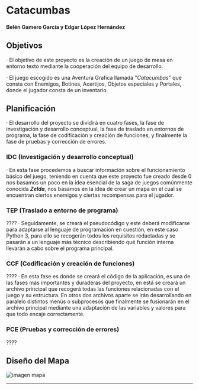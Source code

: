 # Catacumbas
#### Belén Gamero García y Edgar López Hernández

## Objetivos
· El objetivo de este proyecto es la creación de un juego de mesa en entorno texto mediante la cooperación del equipo de desarrollo.

· El juego escogido es una Aventura Grafica llamada "*Catacumbas*" que consta con Enemigos, Botines, Acertijos, Objetos especiales y Portales, donde el jugador consta de un inventario.

## Planificación
· El desarrollo del proyecto se dividirá en cuatro fases, la fase de investigación y desarrollo conceptual, la fase de traslado en entornos de programa, la fase de codificación y creación de funciones, y finalmente la fase de pruebas y corrección de errores.

### IDC (Investigación y desarrollo conceptual)
· En esta fase procedemos a buscar información sobre el funcionamiento básico del juego, teniendo en cuenta que este proyecto fue creado desde 0 nos basamos un poco en la idea esencial de la saga de juegos comúnmente conocida ***Zelda***, nos basamos en la idea de crear un mapa en el cual se encuentran ciertos enemigos y ciertas recompensas para el jugador. 

### TEP (Traslado a entorno de programa)
????
· Seguidamente, se creará el pseudocódigo y este deberá modificarse para adaptarse al lenguaje de programación en cuestión, en este caso Python 3, para ello se recogerán todos los requisitos redactadas y se pasarán a un lenguaje más técnico describiendo qué función interna llevarán a cabo sobre el programa principal.

### CCF (Codificación y creación de funciones)
????
· En esta fase es donde se creará el código de la aplicación, es una de las fases más importantes y duraderas del proyecto, en está se creará un archivo principal que recogerá todas las funciones relacionadas con el juego y su estructura. En otros dos archivos aparte se irán desarrollando en paralelo distintos menús o subprocesos que finalmente se fusionarán en el archivo principal mediante una adaptación de las variables y valores para que todo encaje correctamente.

### PCE (Pruebas y corrección de errores)
????

## Diseño del Mapa
![imagen mapa](https://user-images.githubusercontent.com/91567318/212129973-94195d63-5096-49d6-b043-5be997ca3225.png)

---
